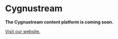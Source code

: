 # Cygnustream
**The Cygnustream content platform is coming soon.**

[Visit our website.](https://www.cygnustream.com)